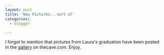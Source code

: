 ```yaml
---
layout: post
title: 'New Pictures...sort of'
categories:
  - blogger

---
```


I forgot to mention that pictures from Laura's graduation have been posted in the <a href="http://www.thecave.com/gallery.aspx">gallery</a> on thecave.com.  Enjoy.
